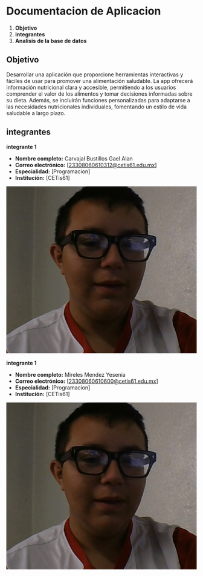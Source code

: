 # Documentacion de Aplicacion
1. **Objetivo**
2. **integrantes**
3. **Analisis de la base de datos**

## Objetivo
Desarrollar una aplicación que proporcione herramientas interactivas y fáciles de usar para promover una alimentación saludable. La app ofrecerá información nutricional clara y accesible, permitiendo a los usuarios comprender el valor de los alimentos y tomar decisiones informadas sobre su dieta. Además, se incluirán funciones personalizadas para adaptarse a las necesidades nutricionales individuales, fomentando un estilo de vida saludable a largo plazo.

## integrantes 
**integrante 1**
- **Nombre completo:** Carvajal Bustillos Gael Alan
- **Correo electrónico:** [23308060610312@cetis61.edu.mx]
- **Especialidad:** [Programacion]
- **Institución:** [CETis61]

<img src="Gael1.jpg" alt="Mi Foto" >

**integrante 1**
- **Nombre completo:** Mireles Mendez Yesenia
- **Correo electrónico:** [23308060610600@cetis61.edu.mx]
- **Especialidad:** [Programacion]
- **Institución:** [CETis61]

<img src="Gael1.jpg" alt="Mi Foto" >
